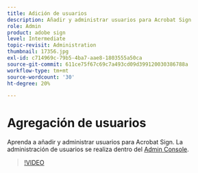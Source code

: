 ```yaml
---
title: Adición de usuarios
description: Añadir y administrar usuarios para Acrobat Sign
role: Admin
product: adobe sign
level: Intermediate
topic-revisit: Administration
thumbnail: 17356.jpg
exl-id: c714969c-79b5-4ba7-aae8-1803555a50ca
source-git-commit: 611ce75f67c69c7a493cd09d399120030386788a
workflow-type: tm+mt
source-wordcount: '30'
ht-degree: 20%

---
```


# Agregación de usuarios

Aprenda a añadir y administrar usuarios para Acrobat Sign. La administración de usuarios se realiza dentro del [Admin Console](https://adminconsole.adobe.com/).

>[!VIDEO](https://video.tv.adobe.com/v/3419315?quality=12&learn=on&hidetitle=true)
